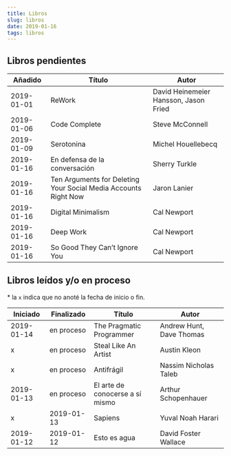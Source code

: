 ```yaml
---
title: Libros
slug: libros
date: 2019-01-16
tags: libros
---
```


## Libros pendientes

| Añadido    | Título                                                          | Autor                                 |
| ---------- | --------------------------------------------------------------- | ------------------------------------- |
| 2019-01-01 | ReWork                                                          | David Heinemeier Hansson, Jason Fried |
| 2019-01-06 | Code Complete                                                   | Steve McConnell                       |
| 2019-01-09 | Serotonina                                                      | Michel Houellebecq                    |
| 2019-01-16 | En defensa de la conversación                                   | Sherry Turkle                         |
| 2019-01-16 | Ten Arguments for Deleting Your Social Media Accounts Right Now | Jaron Lanier                          |
| 2019-01-16 | Digital Minimalism                                              | Cal Newport                           |
| 2019-01-16 | Deep Work                                                       | Cal Newport                           |
| 2019-01-16 | So Good They Can’t Ignore You                                   | Cal Newport                           |

## Libros leídos y/o en proceso

\* la `x` indica que no anoté la fecha de inicio o fin.

| Iniciado   | Finalizado | Título                          | Autor                    |
| ---------- | ---------- | ------------------------------- | ------------------------ |
| 2019-01-14 | en proceso | The Pragmatic Programmer        | Andrew Hunt, Dave Thomas |
| x          | en proceso | Steal Like An Artist            | Austin Kleon             |
| x          | en proceso | Antifrágil                      | Nassim Nicholas Taleb    |
| 2019-01-13 | en proceso | El arte de conocerse a sí mismo | Arthur Schopenhauer      |
| x          | 2019-01-13 | Sapiens                         | Yuval Noah Harari        |
| 2019-01-12 | 2019-01-12 | Esto es agua                    | David Foster Wallace     |

